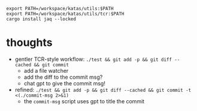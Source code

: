 ```shell
export PATH=/workspace/katas/utils:$PATH
export PATH=/workspace/katas/utils/tcr:$PATH
cargo install jaq --locked
```

# thoughts

-   gentler TCR-style workflow: `./test && git add -p && git diff --cached && git commit`
    -   add a file watcher
    -   add the diff to the commit msg?
    -   chat gpt to give the commit msg!
-   refined: `./test && git add -p && git diff --cached && git commit -t <(./commit-msg 2>&1)`
    -   the `commit-msg` script uses gpt to title the commit
